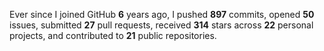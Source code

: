 Ever since I joined GitHub **6** years ago, I pushed **897** commits, opened **50** issues, submitted **27** pull requests, received **314** stars across **22** personal projects, and contributed to **21** public repositories.
